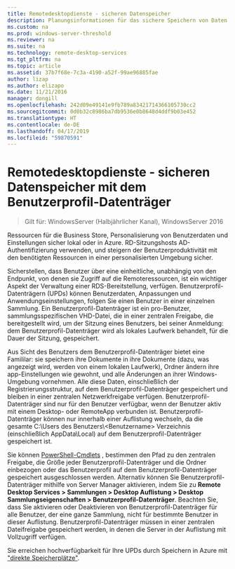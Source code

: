 ```yaml
---
title: Remotedesktopdienste - sicheren Datenspeicher
description: Planungsinformationen für das sichere Speichern von Daten mithilfe von Benutzerprofil-Datenträgern (UPDs) in RDS.
ms.custom: na
ms.prod: windows-server-threshold
ms.reviewer: na
ms.suite: na
ms.technology: remote-desktop-services
ms.tgt_pltfrm: na
ms.topic: article
ms.assetid: 37b7f68e-7c3a-4190-a52f-99ae96885fae
author: lizap
ms.author: elizapo
ms.date: 11/21/2016
manager: dongill
ms.openlocfilehash: 242d09e49141e9fb789a83421714366105730cc2
ms.sourcegitcommit: 0d0b32c8986ba7db9536e0b8648d4ddf9b03e452
ms.translationtype: HT
ms.contentlocale: de-DE
ms.lasthandoff: 04/17/2019
ms.locfileid: "59870591"
---
```

# <a name="remote-desktop-services---secure-data-storage-with-upds"></a>Remotedesktopdienste - sicheren Datenspeicher mit dem Benutzerprofil-Datenträger

>Gilt für: WindowsServer (Halbjährlicher Kanal), WindowsServer 2016

Ressourcen für die Business Store, Personalisierung von Benutzerdaten und Einstellungen sicher lokal oder in Azure. RD-Sitzungshosts AD-Authentifizierung verwenden, und steigern der Benutzerproduktivität mit den benötigten Ressourcen in einer personalisierten Umgebung sicher. 

Sicherstellen, dass Benutzer über eine einheitliche, unabhängig von den Endpunkt, von denen sie Zugriff auf die Remoteressourcen, ist ein wichtiger Aspekt der Verwaltung einer RDS-Bereitstellung, verfügen. Benutzerprofil-Datenträgern (UPDs) können Benutzerdaten, Anpassungen und Anwendungseinstellungen, folgen Sie einen Benutzer in einer einzelnen Sammlung. Ein Benutzerprofil-Datenträger ist ein pro-Benutzer, sammlungsspezifischen VHD-Datei, die in einer zentralen Freigabe, die bereitgestellt wird, um der Sitzung eines Benutzers, bei seiner Anmeldung: dem Benutzerprofil-Datenträger wird als lokales Laufwerk behandelt, für die Dauer der Sitzung, gespeichert. 

Aus Sicht des Benutzers dem Benutzerprofil-Datenträger bietet eine Famililar: sie speichern ihre Dokumente in ihre Dokumente (dazu, was angezeigt wird, werden von einem lokalen Laufwerk), Ordner ändern ihre app-Einstellungen wie gewohnt, und alle Änderungen an ihrer Windows-Umgebung vornehmen. Alle diese Daten, einschließlich der Registrierungsstruktur, auf dem Benutzerprofil-Datenträger gespeichert und bleiben in einer zentralen Netzwerkfreigabe verfügen. Benutzerprofil-Datenträger sind nur für den Benutzer verfügbar, wenn der Benutzer aktiv mit einem Desktop- oder RemoteApp verbunden ist. Benutzerprofil-Datenträger können nur innerhalb einer Auflistung wechseln, da die gesamte C:\Users des Benutzers&#92;\<Benutzername\> Verzeichnis (einschließlich AppData\Local) auf dem Benutzerprofil-Datenträger gespeichert ist.

Sie können [PowerShell-Cmdlets](https://technet.microsoft.com/library/jj215443.aspx) , bestimmen den Pfad zu den zentralen Freigabe, die Größe jeder Benutzerprofil-Datenträger und die Ordner einbezogen oder das Benutzerprofil auf dem Benutzerprofil-Datenträger gespeichert ausgeschlossen werden. Alternativ können Sie Benutzerprofil-Datenträger mithilfe von Server Manager aktivieren, indem Sie zu **Remote Desktop Services > Sammlungen > Desktop Auflistung > Desktop Sammlungseigenschaften > Benutzerprofil-Datenträger**. Beachten Sie, dass Sie aktivieren oder Deaktivieren von Benutzerprofil-Datenträger für alle Benutzer, der eine ganze Sammlung, nicht für bestimmte Benutzer in dieser Auflistung. Benutzerprofil-Datenträger müssen in einer zentralen Dateifreigabe gespeichert werden, in denen die Server in der Auflistung mit Vollzugriff verfügen. 

Sie erreichen hochverfügbarkeit für Ihre UPDs durch Speichern in Azure mit ["direkte Speicherplätze"](rds-storage-spaces-direct-deployment.md). 